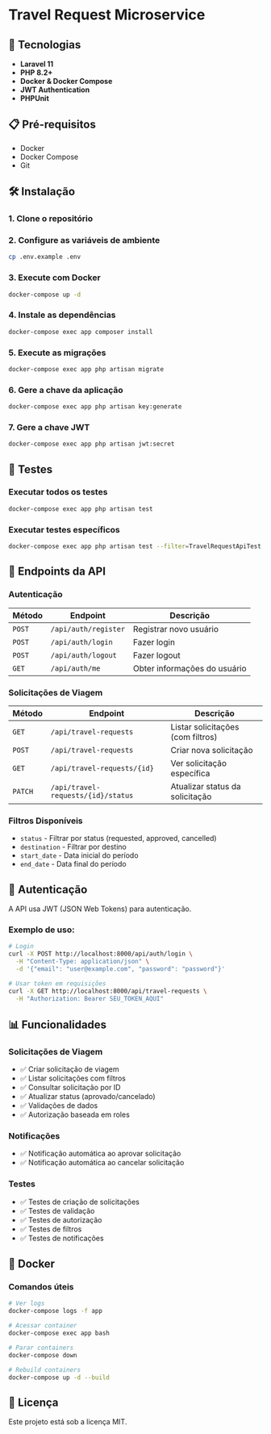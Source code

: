# Travel Request Microservice


## 🚀 Tecnologias

- **Laravel 11**
- **PHP 8.2+** 
- **Docker & Docker Compose** 
- **JWT Authentication**
- **PHPUnit**

## 📋 Pré-requisitos

- Docker
- Docker Compose
- Git

## 🛠️ Instalação

### 1. Clone o repositório


### 2. Configure as variáveis de ambiente
```bash
cp .env.example .env
```

### 3. Execute com Docker
```bash
docker-compose up -d
```

### 4. Instale as dependências
```bash
docker-compose exec app composer install
```

### 5. Execute as migrações
```bash
docker-compose exec app php artisan migrate
```

### 6. Gere a chave da aplicação
```bash
docker-compose exec app php artisan key:generate
```

### 7. Gere a chave JWT
```bash
docker-compose exec app php artisan jwt:secret
```

## 🧪 Testes

### Executar todos os testes
```bash
docker-compose exec app php artisan test
```


### Executar testes específicos
```bash
docker-compose exec app php artisan test --filter=TravelRequestApiTest
```

## 📡 Endpoints da API

### Autenticação
| Método | Endpoint | Descrição |
|--------|----------|-----------|
| `POST` | `/api/auth/register` | Registrar novo usuário |
| `POST` | `/api/auth/login` | Fazer login |
| `POST` | `/api/auth/logout` | Fazer logout |
| `GET` | `/api/auth/me` | Obter informações do usuário |

### Solicitações de Viagem
| Método | Endpoint | Descrição |
|--------|----------|-----------|
| `GET` | `/api/travel-requests` | Listar solicitações (com filtros) |
| `POST` | `/api/travel-requests` | Criar nova solicitação |
| `GET` | `/api/travel-requests/{id}` | Ver solicitação específica |
| `PATCH` | `/api/travel-requests/{id}/status` | Atualizar status da solicitação |

### Filtros Disponíveis
- `status` - Filtrar por status (requested, approved, cancelled)
- `destination` - Filtrar por destino
- `start_date` - Data inicial do período
- `end_date` - Data final do período

## 🔐 Autenticação

A API usa JWT (JSON Web Tokens) para autenticação.

### Exemplo de uso:
```bash
# Login
curl -X POST http://localhost:8000/api/auth/login \
  -H "Content-Type: application/json" \
  -d '{"email": "user@example.com", "password": "password"}'

# Usar token em requisições
curl -X GET http://localhost:8000/api/travel-requests \
  -H "Authorization: Bearer SEU_TOKEN_AQUI"
```

## 📊 Funcionalidades

### Solicitações de Viagem
- ✅ Criar solicitação de viagem
- ✅ Listar solicitações com filtros
- ✅ Consultar solicitação por ID
- ✅ Atualizar status (aprovado/cancelado)
- ✅ Validações de dados
- ✅ Autorização baseada em roles

### Notificações
- ✅ Notificação automática ao aprovar solicitação
- ✅ Notificação automática ao cancelar solicitação

### Testes
- ✅ Testes de criação de solicitações
- ✅ Testes de validação
- ✅ Testes de autorização
- ✅ Testes de filtros
- ✅ Testes de notificações

## 🐳 Docker

### Comandos úteis
```bash
# Ver logs
docker-compose logs -f app

# Acessar container
docker-compose exec app bash

# Parar containers
docker-compose down

# Rebuild containers
docker-compose up -d --build
```



## 📝 Licença

Este projeto está sob a licença MIT.
